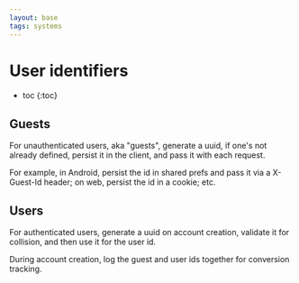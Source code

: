 ```yaml
---
layout: base
tags: systems
---
```



# User identifiers

* toc
{:toc}


## Guests

For unauthenticated users, aka "guests", generate a uuid, if one's not already defined, persist it in the client, and pass it with each request.

For example, in Android, persist the id in shared prefs and pass it via a X-Guest-Id header; on web, persist the id in a cookie; etc.


## Users

For authenticated users, generate a uuid on account creation, validate it for collision, and then use it for the user id.

During account creation, log the guest and user ids together for conversion tracking.
